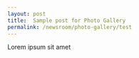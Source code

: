 ```yaml
---
layout: post
title:  Sample post for Photo Gallery
permalink: /newsroom/photo-gallery/test
---
```

Lorem ipsum sit amet
